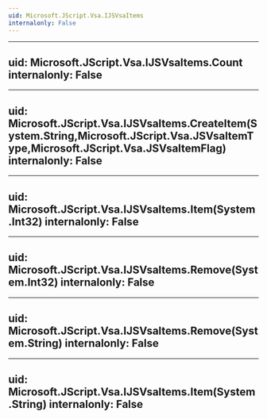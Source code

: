 ```yaml
---
uid: Microsoft.JScript.Vsa.IJSVsaItems
internalonly: False
---
```


---
uid: Microsoft.JScript.Vsa.IJSVsaItems.Count
internalonly: False
---

---
uid: Microsoft.JScript.Vsa.IJSVsaItems.CreateItem(System.String,Microsoft.JScript.Vsa.JSVsaItemType,Microsoft.JScript.Vsa.JSVsaItemFlag)
internalonly: False
---

---
uid: Microsoft.JScript.Vsa.IJSVsaItems.Item(System.Int32)
internalonly: False
---

---
uid: Microsoft.JScript.Vsa.IJSVsaItems.Remove(System.Int32)
internalonly: False
---

---
uid: Microsoft.JScript.Vsa.IJSVsaItems.Remove(System.String)
internalonly: False
---

---
uid: Microsoft.JScript.Vsa.IJSVsaItems.Item(System.String)
internalonly: False
---
